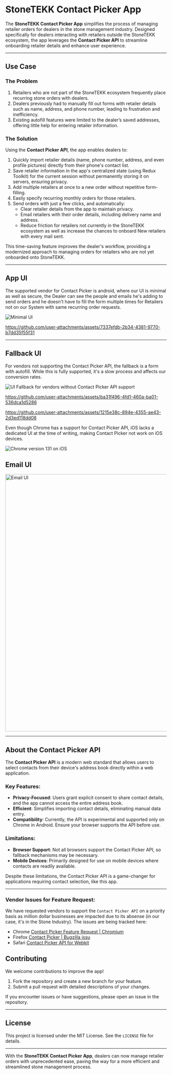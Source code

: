 # StoneTEKK Contact Picker App

The **StoneTEKK Contact Picker App** simplifies the process of managing retailer orders for dealers in the stone management industry. Designed specifically for dealers interacting with retailers outside the StoneTEKK ecosystem, the app leverages the **Contact Picker API** to streamline onboarding retailer details and enhance user experience.

---

## Use Case

### The Problem

1. Retailers who are not part of the StoneTEKK ecosystem frequently place recurring stone orders with dealers.
2. Dealers previously had to manually fill out forms with retailer details such as name, address, and phone number, leading to frustration and inefficiency.
3. Existing autofill features were limited to the dealer’s saved addresses, offering little help for entering retailer information.

### The Solution

Using the **Contact Picker API**, the app enables dealers to:

1. Quickly import retailer details (name, phone number, address, and even profile pictures) directly from their phone's contact list.
2. Save retailer information in the app's centralized state (using Redux Toolkit) for the current session without permanently storing it on servers, ensuring privacy.
3. Add multiple retailers at once to a new order without repetitive form-filling.
4. Easily specify recurring monthly orders for those retailers.
5. Send orders with just a few clicks, and automatically:
   - Clear retailer details from the app to maintain privacy.
   - Email retailers with their order details, including delivery name and address.
   - Reduce friction for retailers not currently in the StoneTEKK ecosystem as well as increase the chances to onboard New retailers with every mail sent.

This time-saving feature improves the dealer's workflow, providing a modernized approach to managing orders for retailers who are not yet onboarded onto StoneTEKK.

---


## App UI

The supported vendor for Contact Picker is android, where our UI is minimal as well as secure, the Dealer can see the people and emails he's adding to send orders and he doesn't have to fill the form multiple times for Retailers not on our System with same recurring order requests.

![Minimal UI](https://github.com/user-attachments/assets/324b2c1a-1d8f-4183-9133-818c6760c8ed)

https://github.com/user-attachments/assets/7337efdb-2b34-4381-9770-b7dd35f55f31

---

## Fallback UI

For vendors not supporting the Contact Picker API, the fallback is a form with autofill. While this is fully supported, it's a slow process and affects our conversion rates. 

![UI Fallback for vendors without Contact Picker API support](https://github.com/user-attachments/assets/18b80f23-c1b8-42a2-a779-8ada2cdf9631)

https://github.com/user-attachments/assets/ba31f496-4fd1-460a-ba01-536dca1d5286

https://github.com/user-attachments/assets/1215e38c-894e-4355-ae43-2d3ed118dd08

Even though Chrome has a support for Contact Picker API, iOS lacks a dedicated UI at the time of writing, making Contact Picker not work on iOS devices.

![Chrome version 131 on iOS](https://github.com/user-attachments/assets/81e2d019-f283-4ad1-a240-c2b71083c58e)

## Email UI

<img width="800" alt="Email UI" src="https://github.com/user-attachments/assets/425eb5f8-9b5c-4034-9c4e-23fd4045c8e5">

---

## About the Contact Picker API

The **Contact Picker API** is a modern web standard that allows users to select contacts from their device's address book directly within a web application.

### Key Features:

- **Privacy-Focused**: Users grant explicit consent to share contact details, and the app cannot access the entire address book.
- **Efficient**: Simplifies importing contact details, eliminating manual data entry.
- **Compatibility**: Currently, the API is experimental and supported only on Chrome in Android. Ensure your browser supports the API before use.

### Limitations:

- **Browser Support**: Not all browsers support the Contact Picker API, so fallback mechanisms may be necessary.
- **Mobile Devices**: Primarily designed for use on mobile devices where contacts are readily available.

Despite these limitations, the Contact Picker API is a game-changer for applications requiring contact selection, like this app.

---

### Vendor Issues for Feature Request:

We have requested vendors to support the `Contact Picker API` on a priority basis as million dollar businesses are impacted due to its absense (in our case, it's in the Stone Industry). The issues are being tracked here:

- Chrome [Contact Picker Feature Request | Chromium](https://issues.chromium.org/issues/380990251)
- Firefox [Contact Picker | Bugzilla issu](https://bugzilla.mozilla.org/show_bug.cgi?id=1933450)
- Safari [Contact Picker API for Webkit](https://bugs.webkit.org/show_bug.cgi?id=283713)

## Contributing

We welcome contributions to improve the app!

1. Fork the repository and create a new branch for your feature.
2. Submit a pull request with detailed descriptions of your changes.

If you encounter issues or have suggestions, please open an issue in the repository.

---

## License

This project is licensed under the MIT License. See the `LICENSE` file for details.

---

With the **StoneTEKK Contact Picker App**, dealers can now manage retailer orders with unprecedented ease, paving the way for a more efficient and streamlined stone management process.
